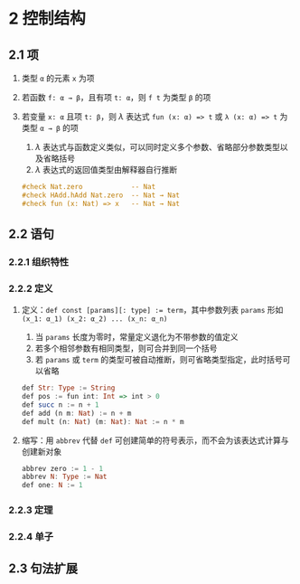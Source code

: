 # 2 控制结构

## 2.1 项
1. 类型 `α` 的元素 `x` 为项
2. 若函数 `f: α → β`，且有项 `t: α`，则 `f t` 为类型 `β` 的项
3. 若变量 `x: α` 且项 `t: β`，则 $\lambda$ 表达式 `fun (x: α) => t` 或 `λ (x: α) => t` 为类型 `α → β` 的项
    1. $\lambda$ 表达式与函数定义类似，可以同时定义多个参数、省略部分参数类型以及省略括号
    2. $\lambda$ 表达式的返回值类型由解释器自行推断

    ```haskell
    #check Nat.zero            -- Nat
    #check HAdd.hAdd Nat.zero  -- Nat → Nat
    #check fun (x: Nat) => x   -- Nat → Nat
    ```

## 2.2 语句
### 2.2.1 组织特性

### 2.2.2 定义
1. 定义：`def const [params][: type] := term`，其中参数列表 `params` 形如 `(x_1: α_1) (x_2: α_2) ... (x_n: α_n)`
    1. 当 `params` 长度为零时，常量定义退化为不带参数的值定义
    2. 若多个相邻参数有相同类型，则可合并到同一个括号
    3. 若 `params` 或 `term` 的类型可被自动推断，则可省略类型指定，此时括号可以省略

    ```haskell
    def Str: Type := String
    def pos := fun int: Int => int > 0
    def succ n := n + 1
    def add (n m: Nat) := n + m
    def mult (n: Nat) (m: Nat): Nat := n * m
    ```

2. 缩写：用 `abbrev` 代替 `def` 可创建简单的符号表示，而不会为该表达式计算与创建新对象

    ```haskell
    abbrev zero := 1 - 1
    abbrev N: Type := Nat
    def one: N := 1
    ```

### 2.2.3 定理

### 2.2.4 单子

## 2.3 句法扩展
